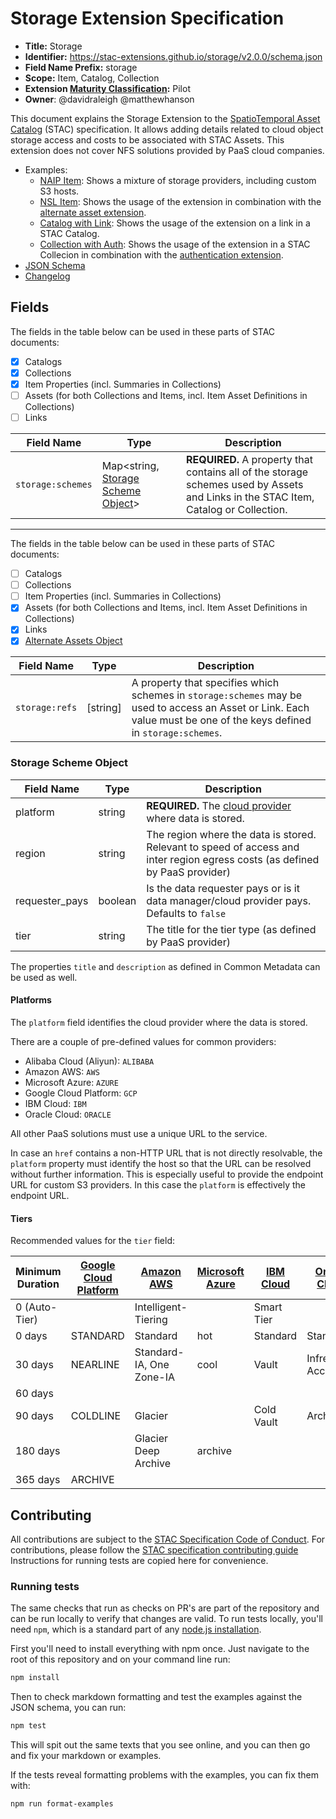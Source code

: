 # Storage Extension Specification

- **Title:** Storage
- **Identifier:** <https://stac-extensions.github.io/storage/v2.0.0/schema.json>
- **Field Name Prefix:** storage
- **Scope:** Item, Catalog, Collection
- **Extension [Maturity Classification](https://github.com/radiantearth/stac-spec/tree/master/extensions/README.md#extension-maturity):** Pilot
- **Owner**: @davidraleigh @matthewhanson

This document explains the Storage Extension to the [SpatioTemporal Asset Catalog](https://github.com/radiantearth/stac-spec) (STAC) specification.
It allows adding details related to cloud object storage access and costs to be associated with STAC Assets.
This extension does not cover NFS solutions provided by PaaS cloud companies.

- Examples:
  - [NAIP Item](examples/item-naip.json): Shows a mixture of storage providers, including custom S3 hosts.
  - [NSL Item](examples/item-nsl.json): Shows the usage of the extension in combination with the
    [alternate asset extension](https://github.com/stac-extensions/alternate-assets).
  - [Catalog with Link](examples/catalog-link.json): Shows the usage of the extension on a link in a STAC Catalog.
  - [Collection with Auth](examples/catalog-link.json): Shows the usage of the extension in a STAC Collecion in combination with the
    [authentication extension](https://github.com/stac-extensions/authentication).
- [JSON Schema](json-schema/schema.json)
- [Changelog](./CHANGELOG.md)

## Fields

The fields in the table below can be used in these parts of STAC documents:

- [x] Catalogs
- [x] Collections
- [x] Item Properties (incl. Summaries in Collections)
- [ ] Assets (for both Collections and Items, incl. Item Asset Definitions in Collections)
- [ ] Links

| Field Name        | Type                                                         | Description |
| ----------------- | ------------------------------------------------------------ | ----------- |
| `storage:schemes` | Map<string, [Storage Scheme Object](#storage-scheme-object)> | **REQUIRED.** A property that contains all of the storage schemes used by Assets and Links in the STAC Item, Catalog or Collection. |

---

The fields in the table below can be used in these parts of STAC documents:

- [ ] Catalogs
- [ ] Collections
- [ ] Item Properties (incl. Summaries in Collections)
- [x] Assets (for both Collections and Items, incl. Item Asset Definitions in Collections)
- [x] Links
- [x] [Alternate Assets Object](https://github.com/stac-extensions/alternate-assets?tab=readme-ov-file#alternate-asset-object)

| Field Name     | Type       | Description |
| -------------- | ---------- | ----------- |
| `storage:refs` | \[string\] | A property that specifies which schemes in `storage:schemes` may be used to access an Asset or Link. Each value must be one of the keys defined in `storage:schemes`. |

### Storage Scheme Object

| Field Name     | Type    | Description |
| -------------- | ------- | ----------- |
| platform       | string  | **REQUIRED.** The [cloud provider](#platforms) where data is stored. |
| region         | string  | The region where the data is stored. Relevant to speed of access and inter region egress costs (as defined by PaaS provider) |
| requester_pays | boolean | Is the data requester pays or is it data manager/cloud provider pays. Defaults to `false` |
| tier           | string  | The title for the tier type (as defined by PaaS provider) |

The properties `title` and `description` as defined in Common Metadata can be used as well.

#### Platforms

The `platform` field identifies the cloud provider where the data is stored.

There are a couple of pre-defined values for common providers:

- Alibaba Cloud (Aliyun): `ALIBABA`
- Amazon AWS: `AWS`
- Microsoft Azure: `AZURE`
- Google Cloud Platform: `GCP`
- IBM Cloud: `IBM`
- Oracle Cloud: `ORACLE`

All other PaaS solutions must use a unique URL to the service.

In case an `href` contains a non-HTTP URL that is not directly resolvable,
the `platform` property must identify the host so that the URL can be resolved without further information.
This is especially useful to provide the endpoint URL for custom S3 providers.
In this case the `platform` is effectively the endpoint URL.

#### Tiers

Recommended values for the `tier` field:

| Minimum Duration | [Google Cloud Platform](https://cloud.google.com/storage/docs/storage-classes) | [Amazon AWS](https://aws.amazon.com/s3/storage-classes/) | [Microsoft Azure](https://docs.microsoft.com/en-us/azure/storage/blobs/storage-blob-storage-tiers) | [IBM Cloud](https://cloud.ibm.com/objectstorage/create#pricing)  | [Oracle Cloud](https://www.oracle.com/cloud/storage/pricing.html) | [Alibaba Cloud](https://www.alibabacloud.com/product/oss/pricing) |
| ------------- | --------- | ------------------------ | ------- |----------  | ----------------- | ----------------- |
| 0 (Auto-Tier) |           | Intelligent-Tiering      |         | Smart Tier |
| 0 days        | STANDARD  | Standard                 | hot     | Standard   | Standard          | Standard          |
| 30 days       | NEARLINE  | Standard-IA, One Zone-IA | cool    | Vault      | Infrequent Access | Infrequent Access |
| 60 days       |           |                          |         |            |                   | Archive           |
| 90 days       | COLDLINE  | Glacier                  |         | Cold Vault | Archive           | |
| 180 days      |           | Glacier Deep Archive     | archive |            |                   | Cold Archive |
| 365 days      | ARCHIVE   |                          |         |            |                   | |

## Contributing

All contributions are subject to the
[STAC Specification Code of Conduct](https://github.com/radiantearth/stac-spec/blob/master/CODE_OF_CONDUCT.md).
For contributions, please follow the
[STAC specification contributing guide](https://github.com/radiantearth/stac-spec/blob/master/CONTRIBUTING.md) Instructions
for running tests are copied here for convenience.

### Running tests

The same checks that run as checks on PR's are part of the repository and can be run locally to verify that changes are valid. 
To run tests locally, you'll need `npm`, which is a standard part of any [node.js installation](https://nodejs.org/en/download/).

First you'll need to install everything with npm once. Just navigate to the root of this repository and on 
your command line run:
```bash
npm install
```

Then to check markdown formatting and test the examples against the JSON schema, you can run:
```bash
npm test
```

This will spit out the same texts that you see online, and you can then go and fix your markdown or examples.

If the tests reveal formatting problems with the examples, you can fix them with:
```bash
npm run format-examples
```
